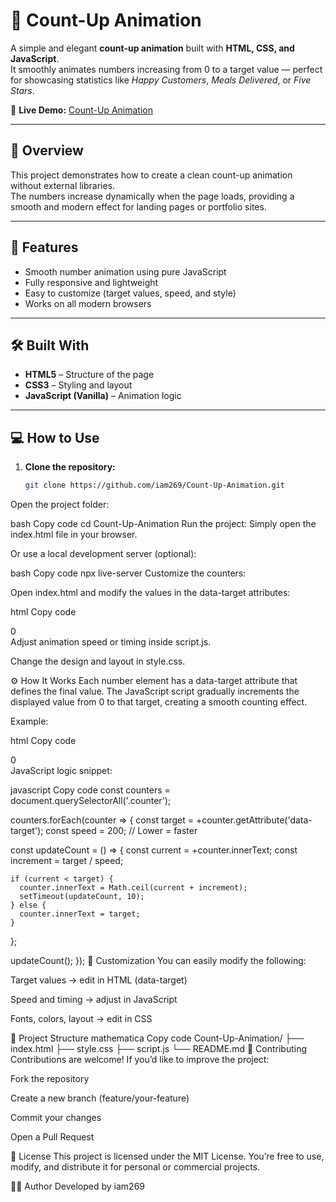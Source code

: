 # 🎯 Count-Up Animation

A simple and elegant **count-up animation** built with **HTML, CSS, and JavaScript**.  
It smoothly animates numbers increasing from 0 to a target value — perfect for showcasing statistics like *Happy Customers*, *Meals Delivered*, or *Five Stars*.

🔗 **Live Demo:** [Count-Up Animation](https://iam269.github.io/Count-Up-Animation/)

---

## 📖 Overview

This project demonstrates how to create a clean count-up animation without external libraries.  
The numbers increase dynamically when the page loads, providing a smooth and modern effect for landing pages or portfolio sites.

---

## 🚀 Features

- Smooth number animation using pure JavaScript  
- Fully responsive and lightweight  
- Easy to customize (target values, speed, and style)  
- Works on all modern browsers  

---

## 🛠️ Built With

- **HTML5** – Structure of the page  
- **CSS3** – Styling and layout  
- **JavaScript (Vanilla)** – Animation logic  

---

## 💻 How to Use

1. **Clone the repository:**
   ```bash
   git clone https://github.com/iam269/Count-Up-Animation.git
Open the project folder:

bash
Copy code
cd Count-Up-Animation
Run the project:
Simply open the index.html file in your browser.

Or use a local development server (optional):

bash
Copy code
npx live-server
Customize the counters:

Open index.html and modify the values in the data-target attributes:

html
Copy code
<div class="counter" data-target="500">0</div>
Adjust animation speed or timing inside script.js.

Change the design and layout in style.css.

⚙️ How It Works
Each number element has a data-target attribute that defines the final value.
The JavaScript script gradually increments the displayed value from 0 to that target, creating a smooth counting effect.

Example:

html
Copy code
<div class="counter" data-target="1200">0</div>
JavaScript logic snippet:

javascript
Copy code
const counters = document.querySelectorAll('.counter');

counters.forEach(counter => {
  const target = +counter.getAttribute('data-target');
  const speed = 200; // Lower = faster

  const updateCount = () => {
    const current = +counter.innerText;
    const increment = target / speed;

    if (current < target) {
      counter.innerText = Math.ceil(current + increment);
      setTimeout(updateCount, 10);
    } else {
      counter.innerText = target;
    }
  };

  updateCount();
});
🎨 Customization
You can easily modify the following:

Target values → edit in HTML (data-target)

Speed and timing → adjust in JavaScript

Fonts, colors, layout → edit in CSS

📁 Project Structure
mathematica
Copy code
Count-Up-Animation/
├── index.html
├── style.css
├── script.js
└── README.md
🤝 Contributing
Contributions are welcome!
If you’d like to improve the project:

Fork the repository

Create a new branch (feature/your-feature)

Commit your changes

Open a Pull Request

🪪 License
This project is licensed under the MIT License.
You’re free to use, modify, and distribute it for personal or commercial projects.

👨‍💻 Author
Developed by iam269
